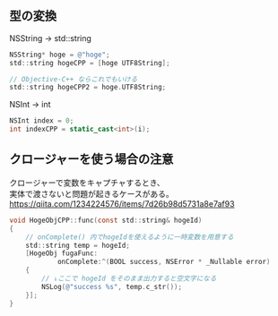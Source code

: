 ## 型の変換
NSString -> std::string
```objective-c++
NSString* hoge = @"hoge";
std::string hogeCPP = [hoge UTF8String];

// Objective-C++ ならこれでもいける
std::string hogeCPP2 = hoge.UTF8String;
```
NSInt -> int
```objective-c++
NSInt index = 0;
int indexCPP = static_cast<int>(i);
```

## クロージャーを使う場合の注意
クロージャーで変数をキャプチャするとき、  
実体で渡さないと問題が起きるケースがある。
https://qiita.com/1234224576/items/7d26b98d5731a8e7af93
```objective-c++
void HogeObjCPP::func(const std::string& hogeId)
{
	// onComplete() 内でhogeIdを使えるように一時変数を用意する
	std::string temp = hogeId;
	[HogeObj fugaFunc:
			onComplete:^(BOOL success, NSError * _Nullable error)
	{
		// ↓ここで hogeId をそのまま出力すると空文字になる
		NSLog(@"success %s", temp.c_str());
	}];
}
```